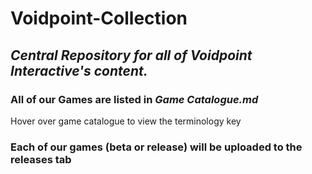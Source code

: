 # **Voidpoint-Collection**
## *Central Repository for all of Voidpoint Interactive's content.*

### All of our Games are listed in *Game Catalogue.md* 
Hover over game catalogue to view the terminology key 

### Each of our games (beta or release) will be uploaded to the releases tab
